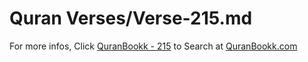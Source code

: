 # Quran Verses/Verse-215.md 

For more infos, Click [QuranBookk - 215](https://www.quranbookk.com/quran/search?q=215) to Search at [QuranBookk.com](http://quranbookk.com/)